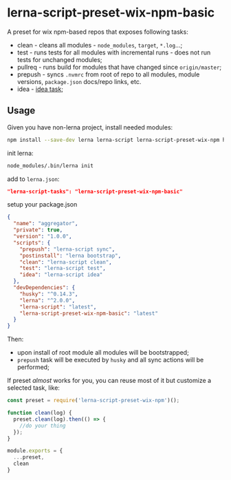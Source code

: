# lerna-script-preset-wix-npm-basic

A preset for wix npm-based repos that exposes following tasks:
 - clean - cleans all modules - `node_modules`, `target`, `*.log`...;
 - test - runs tests for all modules with incremental runs - does not run tests for unchanged modules;
 - pullreq - runs build for modules that have changed since `origin/master`;
 - prepush - syncs `.nvmrc` from root of repo to all modules, module versions, `package.json` docs/repo links, etc.
 - idea - [idea task](../../tasks/idea);

## Usage

Given you have non-lerna project, install needed modules:

```bash
npm install --save-dev lerna lerna-script lerna-script-preset-wix-npm husky
```

init lerna:
```bash
node_modules/.bin/lerna init
```

add to `lerna.json`:
```json
"lerna-script-tasks": "lerna-script-preset-wix-npm-basic"
```

setup your package.json
```json
{
  "name": "aggregator",
  "private": true,
  "version": "1.0.0",
  "scripts": {
    "prepush": "lerna-script sync",
    "postinstall": "lerna bootstrap",
    "clean": "lerna-script clean",
    "test": "lerna-script test",
    "idea": "lerna-script idea"
  },
  "devDependencies": {
    "husky": "^0.14.3",
    "lerna": "^2.0.0",
    "lerna-script": "latest",
    "lerna-script-preset-wix-npm-basic": "latest"
  }
}
```

Then:
 - upon install of root module all modules will be bootstrapped;
 - `prepush` task will be executed by `husky` and all sync actions will be performed;
 
If preset *almost* works for you, you can reuse most of it but customize a selected task, like:

```js
const preset = require('lerna-script-preset-wix-npm')();

function clean(log) {
  preset.clean(log).then(() => {
    //do your thing
  });
}

module.exports = {
  ...preset,
  clean
}
```

